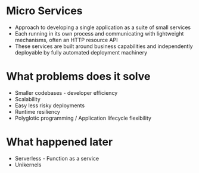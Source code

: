 # Micro Services

* Approach to developing a single application as a suite of small services
* Each running in its own process and communicating with lightweight mechanisms, often an HTTP resource API
* These services are built around business capabilities and independently deployable by fully automated deployment machinery

# What problems does it solve

* Smaller codebases - developer efficiency
* Scalability
* Easy less risky deployments
* Runtime resiliency
* Polyglotic programming / Application lifecycle flexibility

# What happened later

* Serverless - Function as a service
* Unikernels
